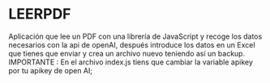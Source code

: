 # LEERPDF
Aplicación que lee un PDF con una librería de JavaScript y recoge los datos necesarios con la api de openAI, después introduce los datos en un Excel que tienes que enviar y crea un archivo nuevo teniendo así un backup.
 IMPORTANTE : En el archivo index.js tiens que cambiar la variable apikey por tu apikey de open AI;


